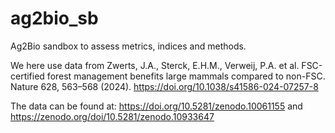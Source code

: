 # ag2bio_sb
Ag2Bio sandbox to assess metrics, indices and methods.

We here use data from Zwerts, J.A., Sterck, E.H.M., Verweij, P.A. et al. FSC-certified forest management benefits large mammals compared to non-FSC. Nature 628, 563–568 (2024). https://doi.org/10.1038/s41586-024-07257-8

The data can be found at: https://doi.org/10.5281/zenodo.10061155 and https://zenodo.org/doi/10.5281/zenodo.10933647